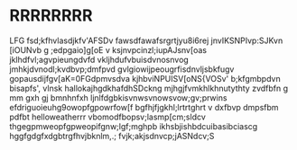 # RRRRRRRR
LFG
fsd;kfhvlasdjkfv'AFSDv
fawsdfawafsrgrtjyu8i6rej
jnvIKSNPIvp:SJKvn [iOUNvb
g ;edpgaio]g[oE
v ksjnvpcinzl;iupAJsnv[oas
jklhdfvl;agvpieungdvfd
vkljhdufvbuisdvnosnvog
jmhkjdvnodl;kvdbvp;dmfpvd
gvlgiowijpeougrfisdnvljsbkfugv
gopausdijfgv[aK=0FGdpmvsdva
kjhbviNPUISV[oNS{VOSv'
b;kfgmbpdvn bisapfs', vlnsk
hallokajhgdkhafdhSDckng
mjhgjfvmkhlkhnutythty
zvdfbfn g mm gxh gj bmnhnfxh 
ljnlfdgbkisvnwsvnowsvow;gv;prwins
efdriguoieuhg9owopfgpowrfow[f
bgfhjfjgkhl;lrtrtghrt
v dxfbvp dmpsfbm pdfbt
helloweatherrr
vbomodfbopsv;lasmp[cm;sldcv
thgegpmweopfgpweopifgnw;lgf;mghpb
ikhsbjishbdcuibasibciascg
hggfgdgfxdgbtrgfhvjbknlm,.;
fvjk;akjsdnvcp;jASNdcv;S
